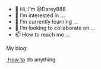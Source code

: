 - 👋 Hi, I’m @Darey888
- 👀 I’m interested in ...
- 🌱 I’m currently learning ...
- 💞️ I’m looking to collaborate on ...
- 📫 How to reach me ...

<!---
Darey888/Darey888 is a ✨ special ✨ repository because its `README.md` (this file) appears on your GitHub profile.
You can click the Preview link to take a look at your changes.
--->

My blog: <p><a href="http://9jahowto.com">&nbsp;How to</a> do anything</p>
